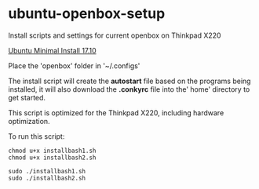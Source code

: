 # ubuntu-openbox-setup
Install scripts and settings for current openbox on Thinkpad X220

[Ubuntu Minimal Install 17.10](http://archive.ubuntu.com/ubuntu/dists/artful/main/installer-amd64/current/images/netboot/mini.iso)

Place the 'openbox' folder in '~/.configs'

The install script will create the **autostart** file based on the programs being installed, it will also download the **.conkyrc** file into the' home' directory to get started.

This script is optimized for the Thinkpad X220, including hardware optimization.

To run this script:
```
chmod u+x installbash1.sh
chmod u+x installbash2.sh

sudo ./installbash1.sh
sudo ./installbash2.sh
```
